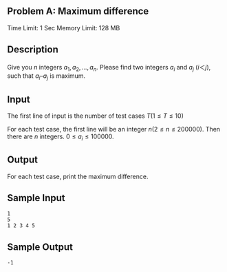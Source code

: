 ## Problem A: Maximum difference

Time Limit: 1 Sec Memory Limit: 128 MB

## Description

Give you $n$ integers $a_1,a_2,…,a_n$. Please find two integers $a_i$ and $a_j$ $(i＜j)$, such that $a_i–a_j$ is maximum.

## Input

The first line of input is the number of test cases $T(1≤T≤10)$

For each test case, the first line will be an integer $n(2≤n≤200000)$. Then there are $n$ integers. $0≤a_i≤100000$.

## Output

For each test case, print the maximum difference.

## Sample Input

```
1
5
1 2 3 4 5
```

## Sample Output

```
-1
```